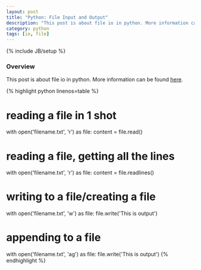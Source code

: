 ```yaml
---
layout: post
title: "Python: File Input and Output"
description: "This post is about file io in python. More information can be found [here](https://docs.python.org/2/tutorial/inputoutput.html#reading-and-writing-files)."
category: python
tags: [io, file]
---
```

{% include JB/setup %}

<!-- Overview -->
<h3>Overview</h3>

This post is about file io in python. More information can be found [here](https://docs.python.org/2/tutorial/inputoutput.html#reading-and-writing-files).

{% highlight python linenos=table  %}
# reading a file in 1 shot
with open('filename.txt', 'r') as file:
    content = file.read()

# reading a file, getting all the lines
with open('filename.txt', 'r') as file:
    content = file.readlines()

# writing to a file/creating a file
with open('filename.txt', 'w') as file:
    file.write('This is output')

# appending to a file
with open('filename.txt', 'ag') as file:
    file.write('This is output')
{% endhighlight %}